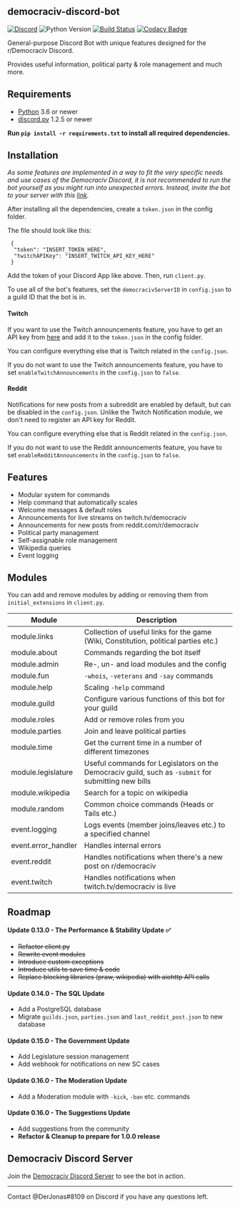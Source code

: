 ##  democraciv-discord-bot
 [![Discord](https://discordapp.com/api/guilds/208984105310879744/embed.png)](http://discord.gg/j7sZ3tD) ![Python Version](https://img.shields.io/badge/python-3.6%20%7C%203.7-blue) [![Build Status](https://travis-ci.com/jonasbohmann/democraciv-discord-bot.svg?branch=master)](https://travis-ci.com/jonasbohmann/democraciv-discord-bot) [![Codacy Badge](https://api.codacy.com/project/badge/Grade/c6f2dc5d8f434756b5b0017845732715)](https://www.codacy.com/manual/jonasbohmann/democraciv-discord-bot?utm_source=github.com&amp;utm_medium=referral&amp;utm_content=jonasbohmann/democraciv-discord-bot&amp;utm_campaign=Badge_Grade)

General-purpose Discord Bot with unique features designed for the r/Democraciv Discord. 

Provides useful information, political party & role management and much more. 

##  Requirements

*  [Python](https://www.python.org/downloads//) 3.6 or newer
*  [discord.py](https://github.com/Rapptz/discord.py) 1.2.5 or newer

**Run `pip install -r requirements.txt` to install all required dependencies.**

##  Installation

*As some features are implemented in a way to fit the very specific needs and use cases of the Democraciv Discord, it is not recommended 
to run the bot yourself as you might run into unexpected errors. Instead, invite the bot to your server with this
 [link](https://discordapp.com/oauth2/authorize?client_id=486971089222631455&scope=bot&permissions=8).*

After installing all the dependencies, create a `token.json` in the config folder.

The file should look like this:
```
 {
  "token": "INSERT_TOKEN_HERE",
  "twitchAPIKey": "INSERT_TWITCH_API_KEY_HERE"
 }
```
Add the token of your Discord App like above. Then, run `client.py`.

To use all of the bot's features, set the `democracivServerID` in `config.json` to a guild ID that the bot is in.


####  Twitch 

If you want to use the Twitch announcements feature, you have to get an API key from [here](https://dev.twitch.tv/console/apps)
and add it to the `token.json` in the config folder.

You can configure everything else that is Twitch related in the `config.json`.

If you do not want to use the Twitch announcements feature, you have to set `enableTwitchAnnouncements` in the
`config.json` to `false`.

####  Reddit 

Notifications for new posts from a subreddit are enabled by default, but can be disabled in the `config.json`. Unlike the
Twitch Notification module, we don't need to register an API key for Reddit.

You can configure everything else that is Reddit related in the `config.json`.

If you do not want to use the Reddit announcements feature, you have to set `enableRedditAnnouncements` in the
`config.json` to `false`.


##  Features
*  Modular system for commands
*  Help command that automatically scales
*  Welcome messages & default roles
*  Announcements for live streams on twitch.tv/democraciv
*  Announcements for new posts from reddit.com/r/democraciv
*  Political party management
*  Self-assignable role management
*  Wikipedia queries
*  Event logging 


##  Modules
You can add and remove modules by adding or removing them from `initial_extensions` in `client.py`.

Module | Description 
------------ | ------------- |
module.links | Collection of useful links for the game (Wiki, Constitution, political parties etc.) |
module.about | Commands regarding the bot itself |
module.admin | Re-, un- and load modules and the config |
module.fun | `-whois`, `-veterans` and `-say` commands | 
module.help | Scaling `-help` command |
module.guild | Configure various functions of this bot for your guild |
module.roles | Add or remove roles from you |
module.parties | Join and leave political parties |
module.time | Get the current time in a number of different timezones |
module.legislature | Useful commands for Legislators on the Democraciv guild, such as `-submit` for submitting new bills |
module.wikipedia | Search for a topic on wikipedia |
module.random | Common choice commands (Heads or Tails etc.) |
event.logging | Logs events (member joins/leaves etc.) to a specified channel |
event.error_handler | Handles internal errors |
event.reddit | Handles notifications when there's a new post on r/democraciv |
event.twitch | Handles notifications when twitch.tv/democraciv is live |


##  Roadmap

####  Update 0.13.0 - The Performance & Stability Update ✅

*  ~~Refactor client.py~~
*  ~~Rewrite event modules~~
*  ~~Introduce custom exceptions~~
*  ~~Introduce utils to save time & code~~
*  ~~Replace blocking libraries (praw, wikipedia) with aiohttp API calls~~

####  Update 0.14.0 - The SQL Update

*  Add a PostgreSQL database
*  Migrate `guilds.json`, `parties.json` and `last_reddit_post.json` to new database

####  Update 0.15.0 - The Government Update

*  Add Legislature session management
*  Add webhook for notifications on new SC cases 


####  Update 0.16.0 - The Moderation Update

*  Add a Moderation module with `-kick`, `-ban` etc. commands

####  Update 0.16.0 - The Suggestions Update

*  Add suggestions from the community
*  **Refactor & Cleanup to prepare for 1.0.0 release**


##  Democraciv Discord Server
Join the [Democraciv Discord Server](https://discord.gg/AK7dYMG) to see the bot in action.

---

Contact @DerJonas#8109 on Discord if you have any questions left.
